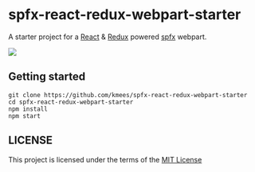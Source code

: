 # spfx-react-redux-webpart-starter

A starter project for a [React](https://github.com/facebook/react) & [Redux](https://github.com/reactjs/redux) powered [spfx](https://github.com/SharePoint/sp-dev-docs) webpart.

![](https://i.gyazo.com/4f8a7dcdcfc1f3a601304ceba1be4d12.gif)

## Getting started

```
git clone https://github.com/kmees/spfx-react-redux-webpart-starter
cd spfx-react-redux-webpart-starter
npm install
npm start
```

## LICENSE
This project is licensed under the terms of the [MIT License](https://github.com/kmees/sfpx-react-redux-webpart-starter/blob/master/LICENSE)
